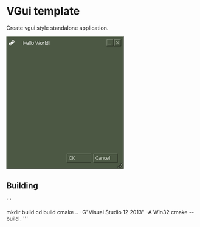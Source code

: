 # VGui template
Create vgui style standalone application.

![alt text](https://github.com/pujolitoo/vgui-boilerplate/blob/master/res/demo.png?raw=true)

## Building

'''

mkdir build
cd build
cmake .. -G"Visual Studio 12 2013" -A Win32
cmake --build .
'''